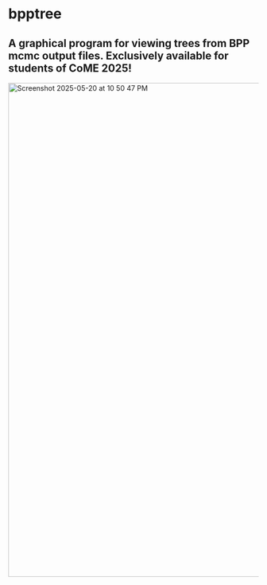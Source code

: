 # bpptree
## A graphical program for viewing trees from BPP mcmc output files. Exclusively available for students of CoME 2025!
<img width="993" alt="Screenshot 2025-05-20 at 10 50 47 PM" src="https://github.com/user-attachments/assets/d60c5930-ce7f-4ed3-b8df-3b5772336da0" />
